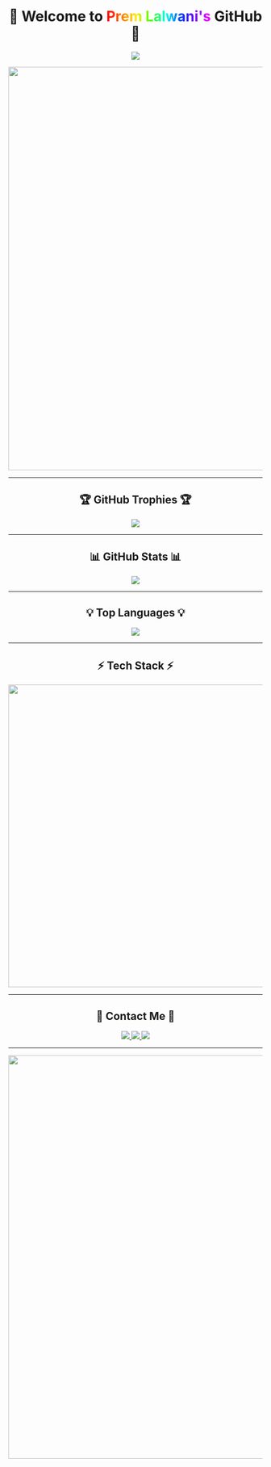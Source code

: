 <h1 align="center">
  🚀 Welcome to <span style="background: linear-gradient(90deg, #ff0000, #ff7300, #ffeb00, #47ff00, #00ffee, #003bff, #7a00ff, #ff00ff); -webkit-background-clip: text; color: transparent;">Prem Lalwani's</span> GitHub 🚀
</h1>

<p align="center">
  <img src="https://readme-typing-svg.herokuapp.com?font=Orbitron&size=25&duration=3500&color=00FFFF&center=true&vCenter=true&width=600&height=50&lines=AI-Powered+Developer;Building+Next-Gen+Projects;Expert+in+Java+Python+JS;Currently+Working+on+OXTA-AI;Learning+C%2B%2B+and+More..." />
</p>

<p align="center">
  <img src="https://user-images.githubusercontent.com/74038190/225813708-03d8fa29-3821-472e-8d52-37a7f8ec12ff.gif" width="800px">
</p>

---

<h2 align="center">🏆 GitHub Trophies 🏆</h2>
<p align="center">
  <img src="https://github-profile-trophy.vercel.app/?username=PREM-O7&theme=radical&no-frame=true&column=7" />
</p>

---

<h2 align="center">📊 GitHub Stats 📊</h2>
<p align="center">
  
  <img src="https://github-readme-stats.vercel.app/api?username=PREM-O7&show_icons=true&theme=radical" />
</p>

---

<h2 align="center">💡 Top Languages 💡</h2>
<p align="center">
  <img src="https://github-readme-stats.vercel.app/api/top-langs/?username=PREM-O7&layout=compact&theme=tokyonight&langs_count=10&hide_border=true" />
</p>

---

<h2 align="center">⚡ Tech Stack ⚡</h2>
<p align="center">
  <img src="https://skillicons.dev/icons?i=python,java,js,html,css,cpp,django,react,mysql,aws,gcp,heroku,spring,selenium,photoshop,illustrator" width="600px"/>
</p>

---

<h2 align="center">🚀 Contact Me 🚀</h2>
<p align="center">
  <a href="https://github.com/PREM-O7" target="_blank">
    <img src="https://img.shields.io/badge/GitHub-PREM--O7-blue?style=for-the-badge&logo=github" />
  </a>
    <a href="mailto:lalwaniprem077@gmail.com" target="_blank">
    <img src="https://img.shields.io/badge/Email-lalwaniprem077@gmail.com-red?style=for-the-badge&logo=gmail" />
  </a>
  <a href="https://discord.com/users/614018286107230238" target="_blank">
    <img src="https://img.shields.io/badge/Discord-%3C%40614018286107230238%3E-5865F2?style=for-the-badge&logo=discord&logoColor=white" />
  </a>
</p>


---

<p align="center">
  <img src="https://user-images.githubusercontent.com/74038190/225813708-03d8fa29-3821-472e-8d52-37a7f8ec12ff.gif" width="800px">
</p>
